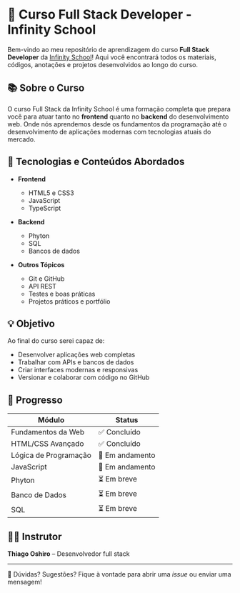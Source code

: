 # 🚀 Curso Full Stack Developer - Infinity School

Bem-vindo ao meu repositório de aprendizagem do curso **Full Stack Developer** da [Infinity School](https://infinityschool.com.br/cursos/full-stack/)!
Aqui você encontrará todos os materiais, códigos, anotações e projetos desenvolvidos ao longo do curso.

## 📚 Sobre o Curso

O curso Full Stack da Infinity School é uma formação completa que prepara você para atuar tanto no **frontend** quanto no **backend** do desenvolvimento web. Onde nós aprendemos desde os fundamentos da programação até o desenvolvimento de aplicações modernas com tecnologias atuais do mercado.

## 🧠 Tecnologias e Conteúdos Abordados

- **Frontend**
  - HTML5 e CSS3
  - JavaScript
  - TypeScript

- **Backend**
  - Phyton
  - SQL
  - Bancos de dados

- **Outros Tópicos**
  - Git e GitHub
  - API REST
  - Testes e boas práticas
  - Projetos práticos e portfólio

## 💡 Objetivo

Ao final do curso serei capaz de:

- Desenvolver aplicações web completas
- Trabalhar com APIs e bancos de dados
- Criar interfaces modernas e responsivas
- Versionar e colaborar com código no GitHub

## 📆 Progresso

| Módulo                | Status         |
| --------------------- | -------------- |
| Fundamentos da Web    | ✅ Concluído    |
| HTML/CSS Avançado     | ✅ Concluído    |
| Lógica de Programação | 🚧 Em andamento |
| JavaScript            | 🚧 Em andamento |
| Phyton                | ⏳ Em breve     |
| Banco de Dados        | ⏳ Em breve     |
| SQL                   | ⏳ Em breve     |

## 👨‍🏫 Instrutor

**Thiago Oshiro** – Desenvolvedor full stack

---

📩 Dúvidas? Sugestões? Fique à vontade para abrir uma *issue* ou enviar uma mensagem!


